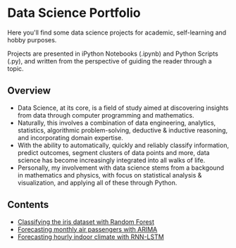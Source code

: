 # Data Science Portfolio

Here you'll find some data science projects for academic, self-learning and hobby purposes.

Projects are presented in iPython Notebooks (.ipynb) and Python Scripts (.py), and written from the perspective of guiding the reader through a topic.

## Overview
- Data Science, at its core, is a field of study aimed at discovering insights from data through computer programming and mathematics.
- Naturally, this involves a combination of data engineering, analytics, statistics, algorithmic problem-solving, deductive & inductive reasoning, and incorporating domain expertise.
- With the ability to automatically, quickly and reliably classify information, predict outcomes, segment clusters of data points and more, data science has become increasingly integrated into all walks of life.
- Personally, my involvement with data science stems from a backgound in mathematics and physics, with focus on statistical analysis & visualization, and applying all of these through Python.

## Contents
- [Classifying the iris dataset with Random Forest](https://github.com/callumc789/data-science/tree/main/classification/random-forest)
- [Forecasting monthly air passengers with ARIMA](https://github.com/callumc789/data-science/tree/main/time-series/ARIMA)
- [Forecasting hourly indoor climate with RNN-LSTM](https://github.com/callumc789/data-science/tree/main/time-series/RNN%20LSTM)
